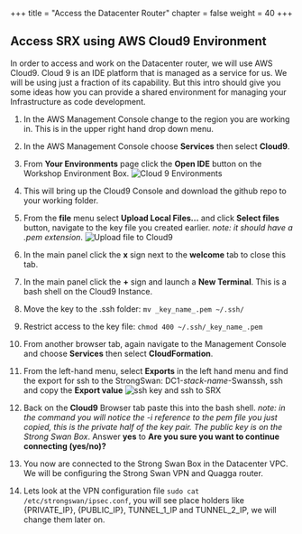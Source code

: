 +++
title = "Access the Datacenter Router"
chapter = false
weight = 40
+++

## Access SRX using AWS Cloud9 Environment

In order to access and work on the Datacenter router, we will use AWS Cloud9. Cloud 9 is an IDE platform that is managed as a service for us. We will be using just a fraction of its capability. But this intro should give you some ideas how you can provide a shared environment for managing your Infrastructure as code development.

1. In the AWS Management Console change to the region you are working in. This is in the upper right hand drop down menu.

1. In the AWS Management Console choose **Services** then select **Cloud9**.

1. From **Your Environments** page click the **Open IDE** button on the Workshop Environment Box.
![Cloud 9 Environments](/images/cloud9-environments.png)

1. This will bring up the Cloud9 Console and download the github repo to your working folder.

1. From the **file** menu select **Upload Local Files...** and click **Select files** button, navigate to the key file you created earlier. _note: it should have a .pem extension_.
   ![Upload file to Cloud9](/images/cloud9-uploadfile.png)

1. In the main panel click the **x** sign next to the **welcome** tab to close this tab.

1. In the main panel click the **+** sign and launch a **New Terminal**. This is a bash shell on the Cloud9 Instance.

1. Move the key to the .ssh folder: `mv _key_name_.pem ~/.ssh/`

1. Restrict access to the key file: `chmod 400 ~/.ssh/_key_name_.pem`

1. From another browser tab, again navigate to the Management Console and choose **Services** then select **CloudFormation**.

1. From the left-hand menu, select **Exports** in the left hand menu and find the export for ssh to the StrongSwan: DC1-_stack-name_-Swanssh, ssh and copy the **Export value**
   ![ssh key and ssh to SRX](/images/cloudformation-csrssh.png)

1. Back on the **Cloud9** Browser tab paste this into the bash shell. _note: in the command you will notice the -i reference to the pem file you just copied, this is the private half of the key pair. The public key is on the Strong Swan Box_. Answer **yes** to **Are you sure you want to continue connecting (yes/no)?**

1. You now are connected to the Strong Swan Box in the Datacenter VPC. We will be configuring the Strong Swan VPN and Quagga router.

1. Lets look at the VPN configuration file ``sudo cat /etc/strongswan/ipsec.conf``, you will see place holders like {PRIVATE_IP}, {PUBLIC_IP}, TUNNEL_1_IP and TUNNEL_2_IP, we will change them later on.

